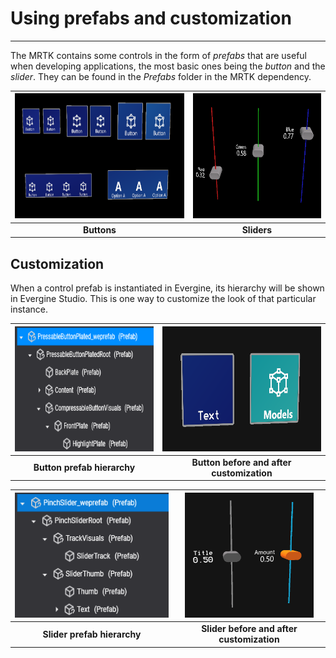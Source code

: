 # Using prefabs and customization
---
The MRTK contains some controls in the form of *prefabs* that are useful when developing applications, the most basic ones being the *button* and the *slider*. They can be found in the *Prefabs* folder in the MRTK dependency.

|<img alt="Buttons" src="images/buttons.png" height="200">|<img alt="Sliders" src="images/sliders.png" height="200">|
|:--:|:--:|
| **Buttons** | **Sliders** |

## Customization
When a control prefab is instantiated in Evergine, its hierarchy will be shown in Evergine Studio. This is one way to customize the look of that particular instance.

|<img alt="Button hierarchy" src="images/button_hierarchy.png" height="200">|<img alt="Button customization" src="images/button_customization.png" height="200">|
|:--:|:--:|
| **Button prefab hierarchy** | **Button before and after customization** |

|<img alt="Slider hierarchy" src="images/slider_hierarchy.png" height="200">|<img alt="Slider customization" src="images/slider_customization.png" height="200">|
|:--:|:--:|
| **Slider prefab hierarchy** | **Slider before and after customization** |
